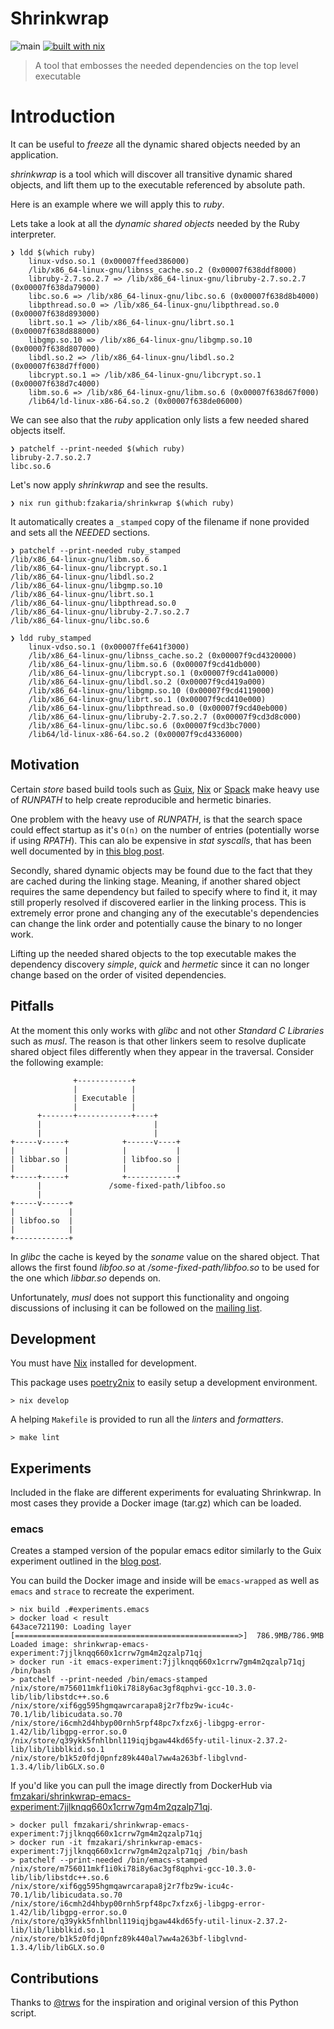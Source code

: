 # Shrinkwrap

![main](https://github.com/fzakaria/shrinkwrap/actions/workflows/main.yml/badge.svg)
[![built with nix](https://builtwithnix.org/badge.svg)](https://builtwithnix.org)

>  A tool that embosses the needed dependencies on the top level executable

# Introduction

It can be useful to _freeze_ all the dynamic shared objects needed by an application.

_shrinkwrap_ is a tool which will discover all transitive dynamic shared objects, and lift them up to the executable referenced by absolute path.

Here is an example where we will apply this to _ruby_. 

Lets take a look at all the _dynamic shared objects_ needed by the Ruby interpreter.

```console
❯ ldd $(which ruby)
	linux-vdso.so.1 (0x00007ffeed386000)
	/lib/x86_64-linux-gnu/libnss_cache.so.2 (0x00007f638ddf8000)
	libruby-2.7.so.2.7 => /lib/x86_64-linux-gnu/libruby-2.7.so.2.7 (0x00007f638da79000)
	libc.so.6 => /lib/x86_64-linux-gnu/libc.so.6 (0x00007f638d8b4000)
	libpthread.so.0 => /lib/x86_64-linux-gnu/libpthread.so.0 (0x00007f638d893000)
	librt.so.1 => /lib/x86_64-linux-gnu/librt.so.1 (0x00007f638d888000)
	libgmp.so.10 => /lib/x86_64-linux-gnu/libgmp.so.10 (0x00007f638d807000)
	libdl.so.2 => /lib/x86_64-linux-gnu/libdl.so.2 (0x00007f638d7ff000)
	libcrypt.so.1 => /lib/x86_64-linux-gnu/libcrypt.so.1 (0x00007f638d7c4000)
	libm.so.6 => /lib/x86_64-linux-gnu/libm.so.6 (0x00007f638d67f000)
	/lib64/ld-linux-x86-64.so.2 (0x00007f638de06000)
```

We can see also that the _ruby_ application only lists a few needed shared objects itself.

```console
❯ patchelf --print-needed $(which ruby)
libruby-2.7.so.2.7
libc.so.6
```

Let's now apply _shrinkwrap_ and see the results.

```console
❯ nix run github:fzakaria/shrinkwrap $(which ruby)
```

It automatically creates a `_stamped` copy of the filename if none provided and sets all the _NEEDED_ sections.

```console
❯ patchelf --print-needed ruby_stamped
/lib/x86_64-linux-gnu/libm.so.6
/lib/x86_64-linux-gnu/libcrypt.so.1
/lib/x86_64-linux-gnu/libdl.so.2
/lib/x86_64-linux-gnu/libgmp.so.10
/lib/x86_64-linux-gnu/librt.so.1
/lib/x86_64-linux-gnu/libpthread.so.0
/lib/x86_64-linux-gnu/libruby-2.7.so.2.7
/lib/x86_64-linux-gnu/libc.so.6

❯ ldd ruby_stamped
	linux-vdso.so.1 (0x00007ffe641f3000)
	/lib/x86_64-linux-gnu/libnss_cache.so.2 (0x00007f9cd4320000)
	/lib/x86_64-linux-gnu/libm.so.6 (0x00007f9cd41db000)
	/lib/x86_64-linux-gnu/libcrypt.so.1 (0x00007f9cd41a0000)
	/lib/x86_64-linux-gnu/libdl.so.2 (0x00007f9cd419a000)
	/lib/x86_64-linux-gnu/libgmp.so.10 (0x00007f9cd4119000)
	/lib/x86_64-linux-gnu/librt.so.1 (0x00007f9cd410e000)
	/lib/x86_64-linux-gnu/libpthread.so.0 (0x00007f9cd40eb000)
	/lib/x86_64-linux-gnu/libruby-2.7.so.2.7 (0x00007f9cd3d8c000)
	/lib/x86_64-linux-gnu/libc.so.6 (0x00007f9cd3bc7000)
	/lib64/ld-linux-x86-64.so.2 (0x00007f9cd4336000)
```

## Motivation

Certain _store_ based build tools such as [Guix](https://guix.gnu.org/), [Nix](https://nixos.org) or [Spack](https://spack.io/) make heavy use of _RUNPATH_ to help create reproducible and hermetic binaries.

One problem with the heavy use of _RUNPATH_, is that the search space could effect startup as it's `O(n)` on the number of entries (potentially worse if using _RPATH_). This can alo be expensive in _stat syscalls_, that has been well documented by in [this blog post](https://guix.gnu.org/blog/2021/taming-the-stat-storm-with-a-loader-cache/).

Secondly, shared dynamic objects may be found due to the fact that they are cached during the linking stage. Meaning, if another shared object requires the same dependency but failed to specify where to find it, it may still properly resolved if discovered earlier in the linking process. This is extremely error prone and changing any of the executable's dependencies can change the link order and potentially cause the binary to no longer work.

Lifting up the needed shared objects to the top executable makes the dependency discovery _simple_, _quick_ and _hermetic_ since it can no longer change based on the order of visited dependencies.

## Pitfalls

At the moment this only works with _glibc_ and not other _Standard C Libraries_ such as _musl_. The reason is that other linkers seem to resolve duplicate shared object files differently when they appear in the traversal. Consider the following example:

```
              +------------+
              |            |
              | Executable |
              |            |
      +-------+------------+----+
      |                         |
      |                         |
+-----v-----+            +------v----+
|           |            |           |
| libbar.so |            | libfoo.so |
|           |            |           |
+-----+-----+            +-----------+
      |               /some-fixed-path/libfoo.so
      |
+-----v------+
|            |
| libfoo.so  |
|            |
+------------+
```

In _glibc_ the cache is keyed by the _soname_ value on the shared object. That allows the first found _libfoo.so_ at _/some-fixed-path/libfoo.so_ to be used for the one which _libbar.so_ depends on.

Unfortunately, _musl_ does not support this functionality and ongoing discussions of inclusing it can be followed on the [mailing list](https://www.openwall.com/lists/musl/2021/12/21/1).

## Development

You must have [Nix](https://nixos.org) installed for development.

This package uses [poetry2nix](https://github.com/nix-community/poetry2nix) to easily setup a development environment.

```console
> nix develop
```

A helping `Makefile` is provided to run all the _linters_ and _formatters_.

```console
> make lint
```

## Experiments

Included in the flake are different experiments for evaluating Shrinkwrap.
In most cases they provide a Docker image (tar.gz) which can be loaded.

### emacs

Creates a stamped version of the popular emacs editor similarly to the Guix experiment outlined in the [blog post](https://guix.gnu.org/blog/2021/taming-the-stat-storm-with-a-loader-cache/).

You can build the Docker image and inside will be `emacs-wrapped` as well as `emacs` and `strace` to recreate the experiment.
```console
> nix build .#experiments.emacs
> docker load < result
643ace721190: Loading layer [==================================================>]  786.9MB/786.9MB
Loaded image: shrinkwrap-emacs-experiment:7jjlknqq660x1crrw7gm4m2qzalp71qj
> docker run -it emacs-experiment:7jjlknqq660x1crrw7gm4m2qzalp71qj /bin/bash
> patchelf --print-needed /bin/emacs-stamped
/nix/store/m756011mkf1i0ki78i8y6ac3gf8qphvi-gcc-10.3.0-lib/lib/libstdc++.so.6
/nix/store/xif6gg595hgmqawrcarapa8j2r7fbz9w-icu4c-70.1/lib/libicudata.so.70
/nix/store/i6cmh2d4hbyp00rnh5rpf48pc7xfzx6j-libgpg-error-1.42/lib/libgpg-error.so.0
/nix/store/q39ykk5fnhlbnl119iqjbgaw44kd65fy-util-linux-2.37.2-lib/lib/libblkid.so.1
/nix/store/b1k5z0fdj0pnfz89k440al7ww4a263bf-libglvnd-1.3.4/lib/libGLX.so.0

```

If you'd like you can pull the image directly from DockerHub via [fmzakari/shrinkwrap-emacs-experiment:7jjlknqq660x1crrw7gm4m2qzalp71qj](https://hub.docker.com/layers/shrinkwrap-emacs-experiment/fmzakari/shrinkwrap-emacs-experiment/7jjlknqq660x1crrw7gm4m2qzalp71qj/images/sha256-4633059bdf6c7ddbe23a4c6da11eba7ff58029eb870af01c98f10ada03324ee0?context=explore).

```console
> docker pull fmzakari/shrinkwrap-emacs-experiment:7jjlknqq660x1crrw7gm4m2qzalp71qj
> docker run -it fmzakari/shrinkwrap-emacs-experiment:7jjlknqq660x1crrw7gm4m2qzalp71qj /bin/bash
> patchelf --print-needed /bin/emacs-stamped
/nix/store/m756011mkf1i0ki78i8y6ac3gf8qphvi-gcc-10.3.0-lib/lib/libstdc++.so.6
/nix/store/xif6gg595hgmqawrcarapa8j2r7fbz9w-icu4c-70.1/lib/libicudata.so.70
/nix/store/i6cmh2d4hbyp00rnh5rpf48pc7xfzx6j-libgpg-error-1.42/lib/libgpg-error.so.0
/nix/store/q39ykk5fnhlbnl119iqjbgaw44kd65fy-util-linux-2.37.2-lib/lib/libblkid.so.1
/nix/store/b1k5z0fdj0pnfz89k440al7ww4a263bf-libglvnd-1.3.4/lib/libGLX.so.0
```
## Contributions

Thanks to [@trws](https://github.com/trws) for the inspiration and original version of this Python script.